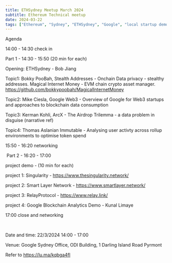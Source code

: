 ```yaml
---
title: ETHSydney Meetup March 2024
subtitle: Ethereum Technical meetup
date: 2024-03-22
tags: ["Ethereum", "Sydney", "ETHSydney", "Google", "local startup demo"]
---
```


Agenda 

​14:00 - 14:30 check in

​Part 1 - 14:30 - 15:50 (20 min for each)

​Opening: ETHSydney - Bob Jiang

​Topic1: Bokky PooBah, Stealth Addresses - Onchain Data privacy - stealthy addresses. Magical Internet Money - EVM chain crypto asset manager. https://github.com/bokkypoobah/MagicalInternetMoney

​Topic2: Mike Ciesla, Google Web3 - Overview of Google for Web3 startups and approaches to blockchain data consumption 

​Topic3: Kerman Kohli, ArcX -  The Airdrop Trilemma - a data problem in disguise (narrative ref)

​Topic4: Thomas Aslanian Immutable - Analysing user activty across rollup environments to optimise token spend

​15:50 - 16:20 networking

​
Part 2 - 16:20 - 17:00

​project demo - (10 min for each) 

​project 1: Singularity - https://www.thesingularity.network/

​project 2: Smart Layer Network - https://www.smartlayer.network/

​project 3: RelayProtocol - https://www.relay.link/ 

​project 4: Google Blockchain Analytics Demo - Kunal Limaye

​17:00 close and networking

​

​Date and time: 22/3/2024 14:00 - 17:00

​Venue: Google Sydney Office, ODI Building, 1 Darling Island Road Pyrmont

Refer to https://lu.ma/kqbga4fl
